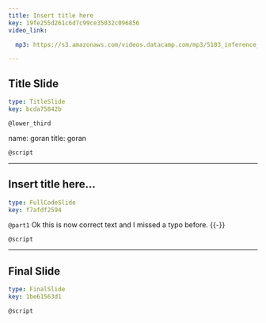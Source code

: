 ```yaml
---
title: Insert title here
key: 19fe255d261c6d7c99ce35032c096856
video_link:

  mp3: https://s3.amazonaws.com/videos.datacamp.com/mp3/5103_inference_for_numerical_data/v1/5103_ch4_5.mp3

---
```

## Title Slide

```yaml
type: TitleSlide
key: bcda75842b
```





`@lower_third`

name: goran
title: goran


`@script`




---
## Insert title here...

```yaml
type: FullCodeSlide
key: f7afdf2594
```

`@part1`
Ok this is now correct text and I missed a typo before. {{-}}





`@script`




---
## Final Slide

```yaml
type: FinalSlide
key: 1be61563d1
```






`@script`



